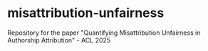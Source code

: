 # misattribution-unfairness
Repository for the paper "Quantifying Misattribution Unfairness in Authorship Attribution" - ACL 2025 
